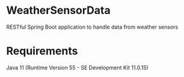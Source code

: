 # WeatherSensorData
RESTful Spring Boot application to handle data from weather sensors

# Requirements
Java 11 (Runtime Version 55 - SE Development Kit 11.0.15)